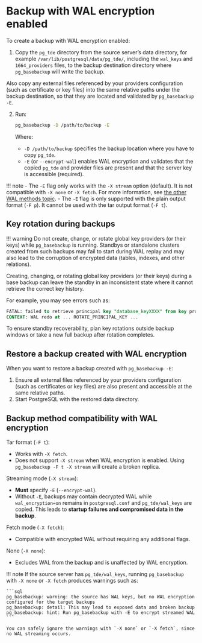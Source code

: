 # Backup with WAL encryption enabled

To create a backup with WAL encryption enabled:

1. Copy the `pg_tde` directory from the source server’s data directory, for example `/var/lib/postgresql/data/pg_tde/`, including the `wal_keys` and `1664_providers` files, to the backup destination directory where `pg_basebackup` will write the backup.

Also copy any external files referenced by your providers configuration (such as certificate or key files) into the same relative paths under the backup destination, so that they are located and validated by `pg_basebackup -E`.

2. Run:

    ```bash
    pg_basebackup -D /path/to/backup -E
    ```

    Where:

    - `-D /path/to/backup` specifies the backup location where you have to copy `pg_tde`.
    - `-E` (or `--encrypt-wal`) enables WAL encryption and validates that the copied `pg_tde` and provider files are present and that the server key is accessible (required).

!!! note
    - The `-E` flag only works with the `-X stream` option (default). It is not compatible with `-X none` or `-X fetch`. For more information, see [the other WAL methods topic](#other-wal-methods).
    - The `-E` flag is only supported with the plain output format (`-F p`). It cannot be used with the tar output format (`-F t`).

## Key rotation during backups

!!! warning
    Do not create, change, or rotate global key providers (or their keys) while `pg_basebackup` is running. Standbys or standalone clusters created from such backups may fail to start during WAL replay and may also lead to the corruption of encrypted data (tables, indexes, and other relations).

Creating, changing, or rotating global key providers (or their keys) during a base backup can leave the standby in an inconsistent state where it cannot retrieve the correct key history.

For example, you may see errors such as:

```sql
FATAL: failed to retrieve principal key "database_keyXXXX" from key provider "providerYYYY"
CONTEXT: WAL redo at ... ROTATE_PRINCIPAL_KEY ...
```

To ensure standby recoverability, plan key rotations outside backup windows or take a new full backup after rotation completes.

## Restore a backup created with WAL encryption

When you want to restore a backup created with `pg_basebackup -E`:

1. Ensure all external files referenced by your providers configuration (such as certificates or key files) are also present and accessible at the same relative paths.
2. Start PostgreSQL with the restored data directory.

## Backup method compatibility with WAL encryption

Tar format (`-F t`):

* Works with `-X fetch`.
* Does not support `-X stream` when WAL encryption is enabled. Using `pg_basebackup -F t -X stream` will create a broken replica.

Streaming mode (`-X stream`):

* **Must** specify `-E` (`--encrypt-wal`).
* Without `-E`, backups may contain decrypted WAL while `wal_encryption=on` remains in `postgresql.conf` and `pg_tde/wal_keys` are copied. This leads to **startup failures and compromised data in the backup**.

Fetch mode (`-X fetch`):

* Compatible with encrypted WAL without requiring any additional flags.

None (`-X none`):

* Excludes WAL from the backup and is unaffected by WAL encryption.


!!! note
    If the source server has `pg_tde/wal_keys`, running `pg_basebackup` with `-X none` or `-X fetch` produces warnings such as:

    ```sql
    pg_basebackup: warning: the source has WAL keys, but no WAL encryption configured for the target backups
    pg_basebackup: detail: This may lead to exposed data and broken backup
    pg_basebackup: hint: Run pg_basebackup with -E to encrypt streamed WAL
    ```

    You can safely ignore the warnings with `-X none` or `-X fetch`, since no WAL streaming occurs.
